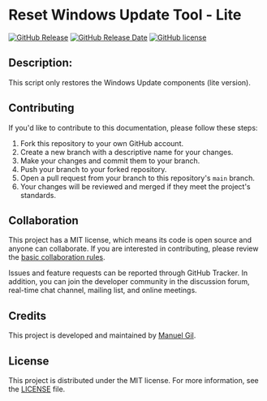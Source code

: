 # Reset Windows Update Tool - Lite

[![GitHub Release](https://img.shields.io/github/v/release/wureset-tools/script-wureset-lite)](https://github.com/wureset-tools/script-wureset-lite/releases/tag/v1.0.0)
[![GitHub Release Date](https://img.shields.io/github/release-date/wureset-tools/script-wureset-lite)](https://github.com/wureset-tools/script-wureset-lite/releases/tag/v1.0.0)
[![GitHub license](https://img.shields.io/github/license/wureset-tools/script-wureset-lite)](./LICENSE)

## Description:

This script only restores the Windows Update components (lite version).

## Contributing

If you'd like to contribute to this documentation, please follow these steps:

1. Fork this repository to your own GitHub account.
2. Create a new branch with a descriptive name for your changes.
3. Make your changes and commit them to your branch.
4. Push your branch to your forked repository.
5. Open a pull request from your branch to this repository's `main` branch.
6. Your changes will be reviewed and merged if they meet the project's standards.

## Collaboration

This project has a MIT license, which means its code is open source and anyone can collaborate. If you are interested in contributing, please review the [basic collaboration rules](CODE_OF_CONDUCT.md).

Issues and feature requests can be reported through GitHub Tracker. In addition, you can join the developer community in the discussion forum, real-time chat channel, mailing list, and online meetings.

## Credits

This project is developed and maintained by [Manuel Gil](https://github.com/ManuelGil).

## License

This project is distributed under the MIT license. For more information, see the [LICENSE](LICENSE.md) file.
